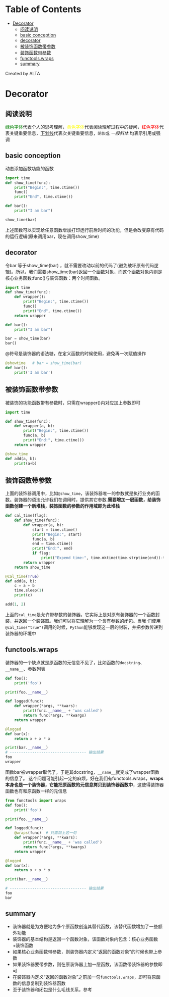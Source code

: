 
Table of Contents
=================

   * [Decorator](#decorator)
      * [阅读说明](#阅读说明)
      * [basic conception](#basic-conception)
      * [decorator](#decorator-1)
      * [被装饰函数带参数](#被装饰函数带参数)
      * [装饰函数带参数](#装饰函数带参数)
      * [functools.wraps](#functoolswraps)
      * [summary](#summary)

Created by ALTA
# Decorator  
## 阅读说明  

<font color=#008000>绿色字体</font>代表个人的思考理解，<font color=Yellow>黄色字体</font>代表阅读理解过程中的疑问，<font color=Red>红色字体</font>代表关键重要信息，<u>下划线</u>代表次关键重要信息，`阴影`或 *一般斜体* 均表示引用或强调 

## basic conception  

动态添加函数功能的函数

```python
import time
def show_time(func):
    print("Begin:", time.ctime())
    func()
    print("End", time.ctime())

def bar():
    print("I am bar")

show_time(bar)
```

上述函数可以实现给任意函数增加打印运行前后时间的功能，但是会改变原有代码的运行逻辑(原来调用bar，现在调用show_time)

## decorator  

令bar 等于show_time(bar) ，就不需要改动以前的代码了(避免破坏原有代码逻辑)。所以，我们需要show_time(bar)返回一个函数对象，而这个函数对象内则是核心业务函数:func()与装饰函数：两个时间函数。

```python
import time
def show_time(func):
    def wrapper():
        print("Begin:", time.ctime())
        func()
        print("End", time.ctime())
    return wrapper

def bar():
    print("I am bar")

bar = show_time(bar)
bar()
```

@符号是装饰器的语法糖，在定义函数的时候使用，避免再一次赋值操作

```python
@showtime   # bar = show_time(bar)
def bar():
    print('I am bar')
```



## 被装饰函数带参数  

被装饰的功能函数带有参数时，只需在wrapper()内对应加上参数即可

```python
import time

def show_time(func):
    def wrapper(a, b):
        print("Begin:", time.ctime())
        func(a, b)
        print("End:", time.ctime())
    return wrapper

@show_time 
def add(a, b):
    print(a+b)
```

## 装饰函数带参数  

上面的装饰器调用中，比如`@show_time`，该装饰器唯一的参数就是执行业务的函数。装饰器的语法允许我们在调用时，提供其它参数.**需要增加一层函数，给装饰函数创建一个新堆栈，装饰函数的参数的作用域即为此堆栈**

```python
def cal_time(flag):
    def show_time(func):
        def wrapper(a, b):
            start = time.ctime()
            print("Begin:", start)
            func(a, b)
            end = time.ctime()
            print("End:", end)
            if flag:
                print("Expend time:", time.mktime(time.strptime(end))-time.mktime(time.strptime(start)))
        return wrapper 
    return show_time

@cal_time(True)
def add(a, b):
    c = a + b
    time.sleep(1)
    print(c)

add(1, 2)
```

上面的`cal_time`是允许带参数的装饰器。它实际上是对原有装饰器的一个函数封装，并返回一个装饰器。我们可以将它理解为一个含有参数的闭包。当我 们使用`@cal_time("true")`调用的时候，`Python`能够发现这一层的封装，并把参数传递到装饰器的环境中

## functools.wraps  

装饰器的一个缺点就是原函数的元信息不见了，比如函数的`docstring`、`__name__`、参数列表

```python
def foo():
    print('foo')

print(foo.__name__)

def logged(func):
    def wrapper(*args, **kwars):
        print(func.__name__ + 'was called')
        return func(*args, **kwargs)
    return wrapper

@logged
def bar(x):
    return x + x * x

print(bar.__name__)
# ---------------------------------- 输出结果
foo
wrapper
```

函数bar被wrapper取代了，于是其docstring，`__name__`就变成了wrapper函数的信息了。 这个问题可能引起一定的麻烦，好在我们有functools.wraps，**wraps本身也是一个装饰器，它能把原函数的元信息拷贝到装饰器函数中**，这使得装饰器函数也有和原函数一样的元信息

```python
from functools import wraps
def foo():
    print('foo')

print(foo.__name__)

def logged(func):
    @wraps(func)  # 只需加上这一句
    def wrapper(*args, **kwars):
        print(func.__name__ + 'was called')
        return func(*args, **kwargs)
    return wrapper

@logged
def bar(x):
    return x + x * x

print(bar.__name__)

# ---------------------------------- 输出结果
foo
bar
```

## summary  

- 装饰器就是为方便地为多个原函数创造其替代函数，该替代函数增加了一些额外功能
- 装饰器的基本结构是返回一个函数对象，该函数对象内包含：核心业务函数+装饰函数
- 如果核心业务函数带参数，则装饰器内定义“返回的函数对象”的时候也带上参数
- 如果装饰器要带参数，则在原装饰器上加一层函数，该函数带装饰器的参数即可
- 在装饰器内定义“返回的函数对象”之前加一句`functools.wraps`，即可将原函数的信息复制到装饰器函数
- 至于装饰器和闭包是什么毛线关系，参考
